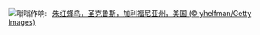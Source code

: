 ![](https://www.bing.com/th?id=OHR.SantaCruzHummer_ZH-CN5448262039_UHD.jpg&w=1000)嗡嗡作响:&nbsp;&ensp;[朱红蜂鸟，圣克鲁斯，加利福尼亚州，美国 (© yhelfman/Getty Images)](https://www.bing.com/th?id=OHR.SantaCruzHummer_ZH-CN5448262039_UHD.jpg)
<br><br/>
